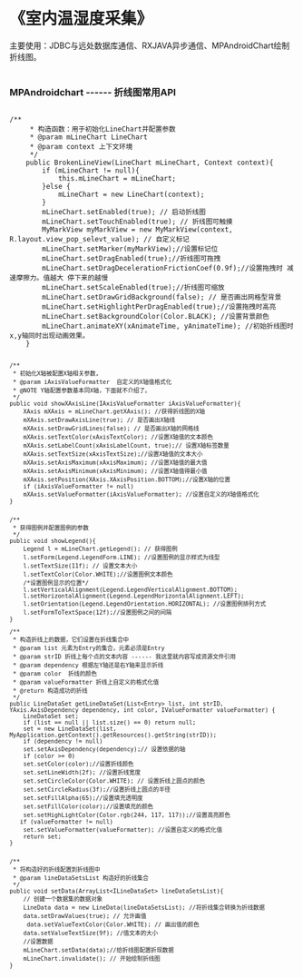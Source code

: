 # 《室内温湿度采集》 
 主要使用：JDBC与远处数据库通信、RXJAVA异步通信、MPAndroidChart绘制折线图。
<br><br>
<h3>MPAndroidchart ------ 折线图常用API</h3>
<pre><code>
/**
     * 构造函数：用于初始化LineChart并配置参数
     * @param mLineChart LineChart
     * @param context 上下文环境
     */
    public BrokenLineView(LineChart mLineChart, Context context){
        if (mLineChart != null){
            this.mLineChart = mLineChart;
        }else {
            mLineChart = new LineChart(context);
        }
        mLineChart.setEnabled(true); // 启动折线图
        mLineChart.setTouchEnabled(true); // 折线图可触摸
        MyMarkView myMarkView = new MyMarkView(context, R.layout.view_pop_selevt_value); // 自定义标记
        mLineChart.setMarker(myMarkView);//设置标记位
        mLineChart.setDragEnabled(true);//折线图可拖拽
        mLineChart.setDragDecelerationFrictionCoef(0.9f);//设置拖拽时 减速摩擦力。值越大 停下来的越慢
        mLineChart.setScaleEnabled(true);//折线图可缩放
        mLineChart.setDrawGridBackground(false); // 是否画出网格型背景
        mLineChart.setHighlightPerDragEnabled(true);//设置拖拽时高亮
        mLineChart.setBackgroundColor(Color.BLACK); //设置背景颜色
        mLineChart.animateXY(xAnimateTime, yAnimateTime); //初始折线图时x,y轴同时出现动画效果。
    }

    /**
     * 初始化X轴被配置X轴相关参数,
     * @param iAxisValueFormatter  自定义的X轴值格式化
     * @NOTE Y轴配置参数基本同X轴，下面就不介绍了。
     */
    public void showXAxisLine(IAxisValueFormatter iAxisValueFormatter){
        XAxis mXAxis = mLineChart.getXAxis(); //获得折线图的X轴
        mXAxis.setDrawAxisLine(true); // 是否画出X轴线
        mXAxis.setDrawGridLines(false); // 是否画出X轴的网格线
        mXAxis.setTextColor(xAxisTextColor); //设置X轴值的文本颜色
        mXAxis.setLabelCount(xAxisLabelCount, true);// 设置X轴标签数量
        mXAxis.setTextSize(xAxisTextSize);//设置X轴值的文本大小
        mXAxis.setAxisMaximum(xAxisMaximum); //设置X轴值的最大值
        mXAxis.setAxisMinimum(xAxisMinimum); //设置X轴值得最小值
        mXAxis.setPosition(XAxis.XAxisPosition.BOTTOM);//设置X轴的位置
        if (iAxisValueFormatter != null)
        mXAxis.setValueFormatter(iAxisValueFormatter); //设置自定义的X轴值格式化
    }


    /**
     * 获得图例并配置图例的参数
     */
    public void showLegend(){
        Legend l = mLineChart.getLegend(); // 获得图例
        l.setForm(Legend.LegendForm.LINE); //设置图例的显示样式为线型
        l.setTextSize(11f); // 设置文本大小
        l.setTextColor(Color.WHITE);//设置图例文本颜色
        /*设置图例显示的位置*/
        l.setVerticalAlignment(Legend.LegendVerticalAlignment.BOTTOM);
        l.setHorizontalAlignment(Legend.LegendHorizontalAlignment.LEFT);
        l.setOrientation(Legend.LegendOrientation.HORIZONTAL); //设置图例排列方式
        l.setFormToTextSpace(12f);//设置图例之间的间隔
    }

    /**
     * 构造折线上的数据，它们设置在折线集合中
     * @param list 元素为Entry的集合，元素必须是Entry
     * @param strID 折线上每个点的文本内容 ------ 我这里就内容写成资源文件引用
     * @param dependency 根据左Y轴还是右Y轴来显示折线
     * @param color  折线的颜色
     * @param valueFormatter 折线上自定义的格式化值
     * @return 构造成功的折线
     */
    public LineDataSet getLineDataSet(List<Entry> list, int strID, YAxis.AxisDependency dependency, int color, IValueFormatter valueFormatter) {
        LineDataSet set;
        if (list == null || list.size() == 0) return null;
        set = new LineDataSet(list, MyApplication.getContext().getResources().getString(strID));
        if (dependency != null)
        set.setAxisDependency(dependency);// 设置依据的轴
        if (color >= 0)
        set.setColor(color);//设置折线颜色
        set.setLineWidth(2f); //设置折线宽度
        set.setCircleColor(Color.WHITE); // 设置折线上圆点的颜色
        set.setCircleRadius(3f);//设置折线上圆点的半径
        set.setFillAlpha(65);//设置填充透明度
        set.setFillColor(color);//设置填充的颜色
        set.setHighLightColor(Color.rgb(244, 117, 117));//设置高亮颜色
       if (valueFormatter != null)
        set.setValueFormatter(valueFormatter); //设置自定义的格式化值
        return set;
    }


    /**
     * 将构造好的折线配置到折线图中
     * @param lineDataSetsList 构造好的折线集合
     */
    public void setData(ArrayList<ILineDataSet> lineDataSetsList){
        // 创建一个数据集的数据对象
        LineData data = new LineData(lineDataSetsList); //将折线集合转换为折线数据
        data.setDrawValues(true); // 允许画值
         data.setValueTextColor(Color.WHITE); // 画出值的颜色
        data.setValueTextSize(9f); //值文本的大小
        //设置数据
        mLineChart.setData(data);//给折线图配置折现数据
        mLineChart.invalidate(); // 开始绘制折线图
    }
</code></pre>
